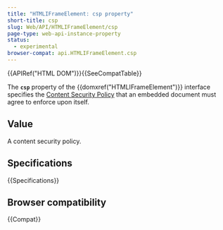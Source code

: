 ```yaml
---
title: "HTMLIFrameElement: csp property"
short-title: csp
slug: Web/API/HTMLIFrameElement/csp
page-type: web-api-instance-property
status:
  - experimental
browser-compat: api.HTMLIFrameElement.csp
---
```


{{APIRef("HTML DOM")}}{{SeeCompatTable}}

The **`csp`** property of the {{domxref("HTMLIFrameElement")}}
interface specifies the [Content Security Policy](/en-US/docs/Web/HTTP/Guides/CSP) that an
embedded document must agree to enforce upon itself.

## Value

A content security policy.

## Specifications

{{Specifications}}

## Browser compatibility

{{Compat}}
